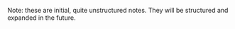 Note: these are initial, quite unstructured notes. They will be structured and expanded in the future.

### <template>

Under `<template>`, only **one** root element is allowed. If you want to return multiple elements, you can wrap them in a `<div>` or `<span>`.

### How to create a new (expansion) pack

- Decide for a unique prefix that has not been used in any other existing pack
- Make sure that every indicator id starts with this prefix of the pack!
- The indicator id must have this format: `<Prefix>_<IndicatorNamePascalCase>`
  - Subcategories are separated by an underscore: `<Prefix>_<IndicatorNamePascalCase>_<SubcategoryNamePascalCase>`

### How scoring works

- "condition": When the condition is met, the maximum of the possible values of the indicator is added to the maximum of the POMP score, and the actual value is added to the actual POMP score - except when the `not_applicabble` condition is also met (see below).
- "not_applicable": When this condition is met, the indicator is not applicable. Then it is removed from the maximum POMP score and ignored in the score computation.
- "op": TODO
- "explanation_required": TODO: I guess then the follow-up indicator must be in the format `P_Data_Open_AccessLevel` --> `P_Data_Open_AccessLevel_ZK2Explanation`?


